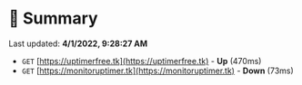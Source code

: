 # 📖 Summary
Last updated: **4/1/2022, 9:28:27 AM**

- `GET` [https://uptimerfree.tk](https://uptimerfree.tk) - **Up** (470ms)
- `GET` [https://monitoruptimer.tk](https://monitoruptimer.tk) - **Down** (73ms)
